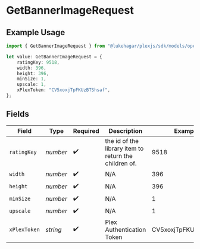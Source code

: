 # GetBannerImageRequest

## Example Usage

```typescript
import { GetBannerImageRequest } from "@lukehagar/plexjs/sdk/models/operations";

let value: GetBannerImageRequest = {
    ratingKey: 9518,
    width: 396,
    height: 396,
    minSize: 1,
    upscale: 1,
    xPlexToken: "CV5xoxjTpFKUzBTShsaf",
};
```

## Fields

| Field                                                 | Type                                                  | Required                                              | Description                                           | Example                                               |
| ----------------------------------------------------- | ----------------------------------------------------- | ----------------------------------------------------- | ----------------------------------------------------- | ----------------------------------------------------- |
| `ratingKey`                                           | *number*                                              | :heavy_check_mark:                                    | the id of the library item to return the children of. | 9518                                                  |
| `width`                                               | *number*                                              | :heavy_check_mark:                                    | N/A                                                   | 396                                                   |
| `height`                                              | *number*                                              | :heavy_check_mark:                                    | N/A                                                   | 396                                                   |
| `minSize`                                             | *number*                                              | :heavy_check_mark:                                    | N/A                                                   | 1                                                     |
| `upscale`                                             | *number*                                              | :heavy_check_mark:                                    | N/A                                                   | 1                                                     |
| `xPlexToken`                                          | *string*                                              | :heavy_check_mark:                                    | Plex Authentication Token                             | CV5xoxjTpFKUzBTShsaf                                  |